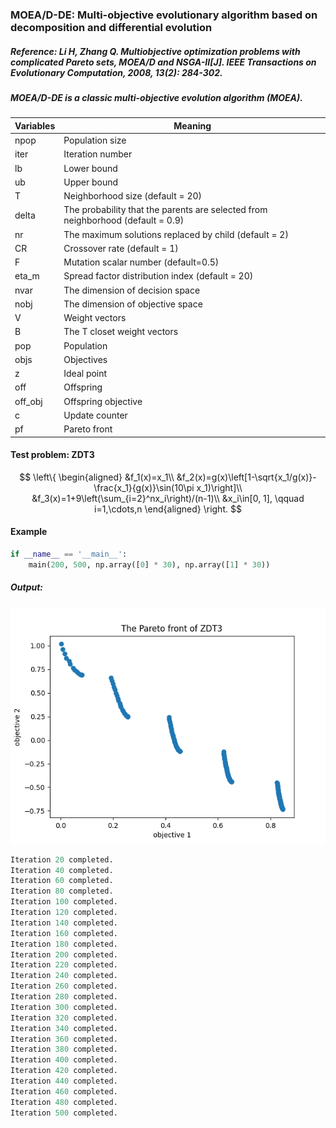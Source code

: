 ### MOEA/D-DE: Multi-objective evolutionary algorithm based on decomposition and differential evolution

##### Reference: Li H, Zhang Q. Multiobjective optimization problems with complicated Pareto sets, MOEA/D and NSGA-II[J]. IEEE Transactions on Evolutionary Computation, 2008, 13(2): 284-302.

##### MOEA/D-DE is a classic multi-objective evolution algorithm (MOEA).

| Variables | Meaning                                                      |
| --------- | ------------------------------------------------------------ |
| npop      | Population size                                              |
| iter      | Iteration number                                             |
| lb        | Lower bound                                                  |
| ub        | Upper bound                                                  |
| T         | Neighborhood size (default = 20)                             |
| delta     | The probability that the parents are selected from neighborhood (default = 0.9) |
| nr        | The maximum solutions replaced by child (default = 2)        |
| CR        | Crossover rate (default = 1)                                 |
| F         | Mutation scalar number (default=0.5)                         |
| eta_m     | Spread factor distribution index (default = 20)              |
| nvar      | The dimension of decision space                              |
| nobj      | The dimension of objective space                             |
| V         | Weight vectors                                               |
| B         | The T closet weight vectors                                  |
| pop       | Population                                                   |
| objs      | Objectives                                                   |
| z         | Ideal point                                                  |
| off       | Offspring                                                    |
| off_obj   | Offspring objective                                          |
| c         | Update counter                                               |
| pf        | Pareto front                                                 |

#### Test problem: ZDT3



$$
\left\{
\begin{aligned}
&f_1(x)=x_1\\
&f_2(x)=g(x)\left[1-\sqrt{x_1/g(x)}-\frac{x_1}{g(x)}\sin(10\pi x_1)\right]\\
&f_3(x)=1+9\left(\sum_{i=2}^nx_i\right)/(n-1)\\
&x_i\in[0, 1], \qquad i=1,\cdots,n
\end{aligned}
\right.
$$



#### Example

```python
if __name__ == '__main__':
    main(200, 500, np.array([0] * 30), np.array([1] * 30))
```

##### Output:

![](https://github.com/Xavier-MaYiMing/MOEA_D-DE/blob/main/Pareto%20front.png)

```python
Iteration 20 completed.
Iteration 40 completed.
Iteration 60 completed.
Iteration 80 completed.
Iteration 100 completed.
Iteration 120 completed.
Iteration 140 completed.
Iteration 160 completed.
Iteration 180 completed.
Iteration 200 completed.
Iteration 220 completed.
Iteration 240 completed.
Iteration 260 completed.
Iteration 280 completed.
Iteration 300 completed.
Iteration 320 completed.
Iteration 340 completed.
Iteration 360 completed.
Iteration 380 completed.
Iteration 400 completed.
Iteration 420 completed.
Iteration 440 completed.
Iteration 460 completed.
Iteration 480 completed.
Iteration 500 completed.
```


